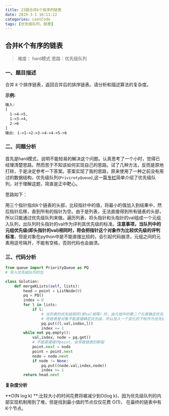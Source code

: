 ```yaml
---
title: 23题合并k个有序的链表
date: 2019-3-1 16:11:22
categories: LeetCode
tags: [优先级队列，链表]
---
```

## 合并K个有序的链表

>难度： hard模式                                   思路：优先级队列

### 一、题目描述

合并 *k* 个排序链表，返回合并后的排序链表。请分析和描述算法的复杂度。

**示例:**

<!--more-->

```xml
输入:
[
  1->4->5,
  1->3->4,
  2->6
]
输出: 1->1->2->3->4->4->5->6
```

### 二、问题分析

首先是hard模式，说明不能轻易的解决这个问题。认真思考了一个小时，觉得已经理清楚思路，然而苦于不知该如何实现自己的思路。试了几种方法，反而是原地打转，于是决定参考一下答案。答案实现了我的思路，原来使用了一种之前没有用过的数据结构，优先级队列(`PrivirotyQueue`),这一篇[专栏](https://zhuanlan.zhihu.com/p/37637660)简单介绍了优先级队列，对于理解这题，简直是正中靶心。

思路如下：

用三个指针指向k个链表的头部，比较指针中的值，将最小的值加入到结果中，然后指针后移，直到所有的指针为空。由于是列表，无法直接得到所有链表的头部，所以只能通过优先级队列来做。遍历列表，将头指针和头指针的val组成一个元组入队列，出队列时头指针的val作为评判其优先级的标准。**注意事项，当队列中的元组优先级(即头指针的val)相同时，将会把指针这个对象作为比较优先级的评判标准**，但是对象在python中是不能直接比较的，会引起代码崩溃，元组之间的元素用逗号隔开，不能有空格，否则代码也会崩溃。

### 三、代码分析

```python
from queue import PriorityQueue as PQ
# 导入优先级队列的包

class Solution:
    def mergeKLists(self, lists):
        head = point = ListNode(0)
        pq = PQ()
        index = 0
        for l in lists:
            if l:
                # 当列表的优先级相同(即val相等）时，由元祖中的第二个元素确定优先级，
                # 而链表是对象不能直接确定优先级，所以加入一个变化的下标作为优先级避免程序崩溃
                pq.put((l.val,index,l))
                index += 1                        
        while not pq.empty():
            val,index, node = pq.get() 
            # 不能直接操作point，会导致链表的断裂
            point.next = node
            point = point.next
            node = node.next
            if node != None:
                pq.put((node.val,index,node))
                index += 1
        return head.next
```



**复杂度分析**

**O(N log k) **:比较大小的时间花费将被减少到O(log k)，因为优先级队列的内部实现机制用到了堆，但是找到最小值的节点仅仅花费 O(1)， 在最终的链表中有K个节点。